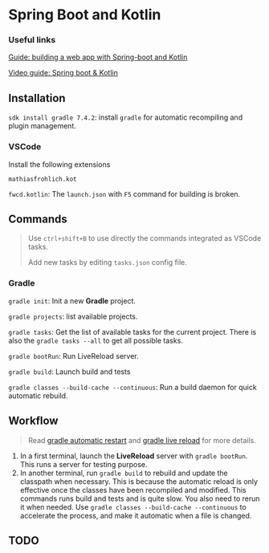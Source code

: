 # Spring Boot and Kotlin

### Useful links

[Guide: building a web app with Spring-boot and Kotlin](https://spring.io/guides/tutorials/spring-boot-kotlin/)

[Video guide: Spring boot &amp; Kotlin](https://www.youtube.com/playlist?list=PL6gx4Cwl9DGDPsneZWaOFg0H2wsundyGr)

## Installation

`sdk install gradle 7.4.2`: install `gradle` for automatic recompiling and plugin management.

### VSCode

Install the following extensions

`mathiasfrohlich.kot`

`fwcd.kotlin`: The `launch.json` with `F5` command for building is broken.

## Commands

> Use `ctrl+shift+B` to use directly the commands integrated as VSCode tasks.
>
> Add new tasks by editing `tasks.json` config file.

### Gradle

`gradle init`: Init a new **Gradle** project.

`gradle projects`: list available projects.

`gradle tasks`: Get the list of available tasks for the current project. There is also the `gradle tasks --all` to get all possible tasks.

`gradle bootRun`: Run LiveReload server.

`gradle build`: Launch build and tests

`gradle classes --build-cache --continuous`: Run a build daemon for quick automatic rebuild.

## Workflow

> Read [gradle automatic restart](https://docs.spring.io/spring-boot/docs/2.6.6/reference/htmlsingle/#using.devtools.restart) and [gradle live reload](https://docs.spring.io/spring-boot/docs/2.6.6/reference/htmlsingle/#using.devtools.livereload) for more details.

1. In a first terminal, launch the **LiveReload** server with `gradle bootRun`. This runs a server for testing purpose.
2. In another terminal, run `gradle build` to rebuild and update the classpath when necessary. This is because the automatic reload is only effective once the classes have been recompiled and modified. This commands runs build and tests and is quite slow. You also need to rerun it when needed. Use `gradle classes --build-cache --continuous` to accelerate the process, and make it automatic when a file is changed.

## TODO
